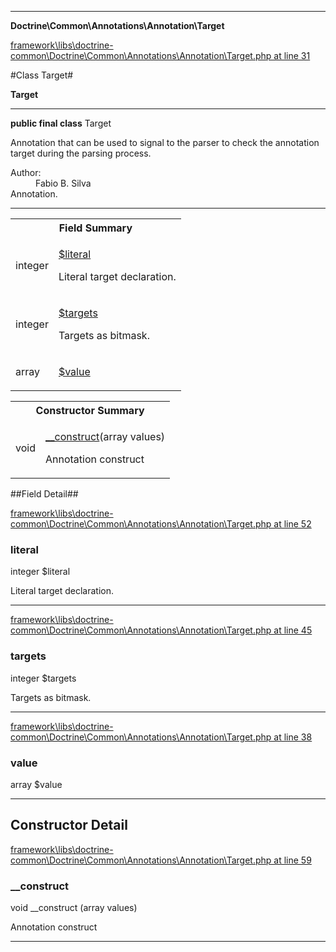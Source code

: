 

- - -

**Doctrine\Common\Annotations\Annotation\Target**


<a href="https://github.com/JeyDotC/Hirudo/blob/master/framework/libs/doctrine-common/Doctrine/Common/Annotations/Annotation/Target.php#L31" target='_blank'>framework\libs\doctrine-common\Doctrine\Common\Annotations\Annotation\Target.php at line 31</a>

#Class Target#

**Target**




- - -

<p><strong>public final  class</strong> <span>Target</span></p>

<div class="comment" id="overview_description"><p>Annotation that can be used to signal to the parser
to check the annotation target during the parsing process.</p></div>

<dl>
<dt>Author:</dt>
<dd>Fabio B. Silva <fabio.bat.silva@gmail.com></dd>
<dt>Annotation.</dt>
</dl>


<hr />



<table id="summary_field">
<tr><th colspan="2">Field Summary</th></tr>
<tr>
<td><span class='k'></span> <span class='nx'>integer</span></td>
<td class="description"><p class="name" ><a href="https://github.com/JeyDotC/Hirudo-docs/blob/master/Doctrine/Common/Annotations/Annotation/Target.md#literal"> $literal</a>
                                </p><p class="description">Literal target declaration.</p></td>
</tr>
<tr>
<td><span class='k'></span> <span class='nx'>integer</span></td>
<td class="description"><p class="name" ><a href="https://github.com/JeyDotC/Hirudo-docs/blob/master/Doctrine/Common/Annotations/Annotation/Target.md#targets"> $targets</a>
                                </p><p class="description">Targets as bitmask.</p></td>
</tr>
<tr>
<td><span class='k'></span> <span class='nx'>array</span></td>
<td class="description"><p class="name" ><a href="https://github.com/JeyDotC/Hirudo-docs/blob/master/Doctrine/Common/Annotations/Annotation/Target.md#value"> $value</a>
                                </p><p class="description"></p></td>
</tr>
</table>

<table id="summary_constructor">
<tr><th colspan="2">Constructor Summary</th></tr>
<tr>
<td><span class='k'></span> <span class='nx'>void</span></td>
<td class="description"><p class="name"><a href="#__construct">__construct</a>(array values)</p><p class="description">Annotation construct</p></td>
</tr>
</table>

##Field Detail##

<a href="https://github.com/JeyDotC/Hirudo/blob/master/framework/libs/doctrine-common/Doctrine/Common/Annotations/Annotation/Target.php#L52" target='_blank'>framework\libs\doctrine-common\Doctrine\Common\Annotations\Annotation\Target.php at line 52</a>

<h3 id="literal">literal</h3>
<span class='k'></span> <span class='nx'>integer</span><span class='no'> $literal</span><div class="details">
<p>Literal target declaration.</p>
</div>

- - -


<a href="https://github.com/JeyDotC/Hirudo/blob/master/framework/libs/doctrine-common/Doctrine/Common/Annotations/Annotation/Target.php#L45" target='_blank'>framework\libs\doctrine-common\Doctrine\Common\Annotations\Annotation\Target.php at line 45</a>

<h3 id="targets">targets</h3>
<span class='k'></span> <span class='nx'>integer</span><span class='no'> $targets</span><div class="details">
<p>Targets as bitmask.</p>
</div>

- - -


<a href="https://github.com/JeyDotC/Hirudo/blob/master/framework/libs/doctrine-common/Doctrine/Common/Annotations/Annotation/Target.php#L38" target='_blank'>framework\libs\doctrine-common\Doctrine\Common\Annotations\Annotation\Target.php at line 38</a>

<h3 id="value">value</h3>
<span class='k'></span> <span class='nx'>array</span><span class='no'> $value</span><div class="details">
<p></p>
</div>

- - -

<h2 id="detail_method">Constructor Detail</h2>

<a href="https://github.com/JeyDotC/Hirudo/blob/master/framework/libs/doctrine-common/Doctrine/Common/Annotations/Annotation/Target.php#L59" target='_blank'>framework\libs\doctrine-common\Doctrine\Common\Annotations\Annotation\Target.php at line 59</a>

<h3 id="__construct">__construct</h3>
<span class='k'></span> <span class='nx'>void</span> <span class='nf'>__construct</span> (array values)

<div class="details">
<p>Annotation construct</p>
</div>

- - -

